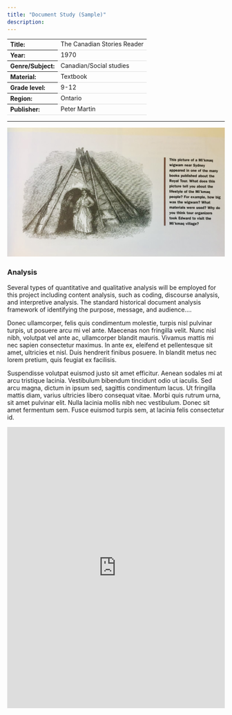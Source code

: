 ```yaml
---
title: "Document Study (Sample)"
description: 
---
```


<html>
<head>
<style>
th {
  text-align: left;
}
tr {
  border-bottom: 1px solid #ddd;
}
</style>
</head>
<body>

<table>
<tr>
<th>Title:</th>
<td>The Canadian Stories Reader</td>
</tr>
<tr>
<th>Year:</th>
<td>1970</td>
</tr>
<tr>
<th>Genre/Subject:</th>
<td>Canadian/Social studies</td>
</tr>
<tr>
<th>Material:</th>
<td>Textbook</td>
</tr>
<tr>
<th>Grade level:</th>
<td>9-12</td>
</tr>
<tr>
<th>Region:</th>
<td>Ontario</td>
</tr>
<tr>
<th>Publisher:</th>
<td>Peter Martin</td>
</tr>
</table>

---

![Wigwam schoolbook illustration](../img/wigwam.jpeg)

### Analysis
Several types of quantitative and qualitative analysis will be employed for this project including content analysis, such as coding, discourse analysis, and interpretive analysis. The standard historical document analysis framework of identifying the purpose, message, and audience....


Donec ullamcorper, felis quis condimentum molestie, turpis nisl pulvinar turpis, ut posuere arcu mi vel ante. Maecenas non fringilla velit. Nunc nisl nibh, volutpat vel ante ac, ullamcorper blandit mauris. Vivamus mattis mi nec sapien consectetur maximus. In ante ex, eleifend et pellentesque sit amet, ultricies et nisl. Duis hendrerit finibus posuere. In blandit metus nec lorem pretium, quis feugiat ex facilisis.

Suspendisse volutpat euismod justo sit amet efficitur. Aenean sodales mi at arcu tristique lacinia. Vestibulum bibendum tincidunt odio ut iaculis. Sed arcu magna, dictum in ipsum sed, sagittis condimentum lacus. Ut fringilla mattis diam, varius ultricies libero consequat vitae. Morbi quis rutrum urna, sit amet pulvinar elit. Nulla lacinia mollis nibh nec vestibulum. Donec sit amet fermentum sem. Fusce euismod turpis sem, at lacinia felis consectetur id.






<iframe src='https://cdn.knightlab.com/libs/timeline3/latest/embed/index.html?source=1PvcYDRdwoR-NM7lUlYzJAWV1kcKP1GZ-1F1qHdYScL4&font=Default&lang=en&initial_zoom=2&height=650' width='100%' height='650' webkitallowfullscreen mozallowfullscreen allowfullscreen frameborder='0'></iframe>
